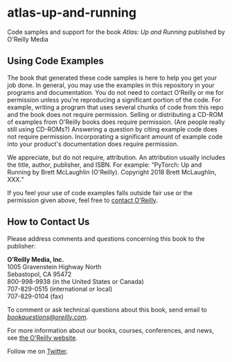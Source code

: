 # atlas-up-and-running
Code samples and support for the book _Atlas: Up and Running_ published by O'Reilly Media

## Using Code Examples

The book that generated these code samples is here to help you get your job done. In general, you may use the examples in this repository in your programs and documentation. You do not need to contact O'Reilly or me for permission unless you're reproducing a significant portion of the code. For example, writing a program that uses several chunks of code from this repo and the book does not require permission. Selling or distributing a CD-ROM of examples from O'Reilly books does require permission. (Are people really still using CD-ROMs?) Answering a question by citing example code does not require permission. Incorporating a significant amount of example code into your product's documentation does require permission.

We appreciate, but do not require, attribution. An attribution usually includes the title, author, publisher, and ISBN. For example: “PyTorch: Up and Running by Brett McLaughlin (O'Reilly). Copyright 2018 Brett McLaughlin, XXX.”

If you feel your use of code examples falls outside fair use or the permission given above, feel free to [contact O'Reilly](permissions@oreilly.com).

## How to Contact Us

Please address comments and questions concerning this book to the publisher:

**O’Reilly Media, Inc.**  
  1005 Gravenstein Highway North  
  Sebastopol, CA 95472  
  800-998-9938 (in the United States or Canada)  
  707-829-0515 (international or local)  
  707-829-0104 (fax)  
  
To comment or ask technical questions about this book, send email to [<em>bookquestions@oreilly.com</em>](mailto:bookquestions@oreilly.com).

For more information about our books, courses, conferences, and news, see [the O'Reilly website](http://www.oreilly.com).

Follow me on [Twitter](https://twitter.com/bdmclaughlin).
